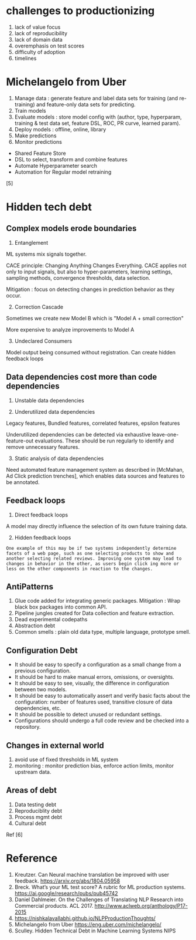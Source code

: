 
# challenges to productionizing

1. lack of value focus
2. lack of reproducibility
3. lack of domain data
4. overemphasis on test scores
5. difficulty of adoption
6. timelines

# Michelangelo from Uber

1. Manage data : generate feature and label data sets for training (and re-training) and feature-only data sets for predicting.
2. Train models
3. Evaluate models : store model config with (author, type, hyperparam, training & test data set, feature DSL, ROC, PR curve, learned param).
4. Deploy models : offline, online, library
5. Make predictions
6. Monitor predictions

* Shared Feature Store
* DSL to select, transform and combine features
* Automate Hyperparameter search
* Automation for Regular model retraining

[5]

# Hidden tech debt

## Complex models erode boundaries

1. Entanglement

ML systems mix signals together.

CACE principle: Changing Anything Changes Everything. CACE applies not only to input signals, but also to hyper-parameters, learning settings, sampling methods, convergence thresholds, data selection.

Mitigation : focus on detecting changes in prediction behavior as they occur.


2. Correction Cascade

Sometimes we create new Model B which is "Model A + small correction"

More expensive to analyze improvements to Model A

3. Undeclared Consumers

Model output being consumed without registration.  Can create hidden feedback loops

## Data dependencies cost more than code dependencies

1. Unstable data dependencies

2. Underutilized data dependencies

Legacy features, Bundled features, correlated features, epsilon features

Underutilized dependencies can be detected via exhaustive leave-one-feature-out evaluations. These should be run regularly to identify and remove unnecessary features.

3. Static analysis of data dependencies

Need automated feature management system as described in [McMahan, Ad Click prediction trenches], which enables data sources and features to be annotated.

## Feedback loops

1. Direct feedback loops

A model may directly influence the selection of its own future training data. 

2. Hidden feedback loops

```
One example of this may be if two systems independently determine facets of a web page, such as one selecting products to show and another selecting related reviews. Improving one system may lead to changes in behavior in the other, as users begin click ing more or less on the other components in reaction to the changes.
```

## AntiPatterns

1. Glue code added for integrating generic packages.  Mitigation : Wrap black box packages into common API.
2. Pipeline jungles created for Data collection and feature extraction.
3. Dead experimental codepaths
4. Abstraction debt 
5. Common smells : plain old data type, multiple language, prototype smell.

## Configuration Debt

* It should be easy to specify a configuration as a small change from a previous configuration.
* It should be hard to make manual errors, omissions, or oversights.
* It should be easy to see, visually, the difference in configuration between two models.
* It should be easy to automatically assert and verify basic facts about the configuration: number of features used, transitive closure of data dependencies, etc.
* It should be possible to detect unused or redundant settings.
* Configurations should undergo a full code review and be checked into a repository.

## Changes in external world

1. avoid use of fixed thresholds in ML system
2. monitoring : monitor prediction bias, enforce action limits, monitor upstream data.

## Areas of debt

1. Data testing debt
2. Reproduciblity debt
3. Process mgmt debt
4. Cultural debt

Ref [6]

# Reference

1. Kreutzer. Can Neural machine translation be improved with user feedback. https://arxiv.org/abs/1804.05958
2. Breck. What’s your ML test score? A rubric for ML production systems.  https://ai.google/research/pubs/pub45742
3. Daniel Dahlmeier.  On the Challenges of Translating NLP Research into Commercial products. ACL 2017. http://www.aclweb.org/anthology/P17-2015
4. https://nishkalavallabhi.github.io/NLPProductionThoughts/
5. Michelangelo from Uber https://eng.uber.com/michelangelo/
6. Sculley. Hidden Technical Debt in Machine Learning Systems NIPS
